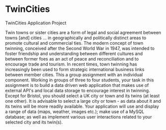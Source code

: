 # TwinCities
TwinCities Application Project


Twin towns or sister cities are a form of legal and social agreement between towns [and] cities ... in geographically and politically distinct areas to promote cultural and commercial ties. The modern concept of town twinning, conceived after the Second World War in 1947, was intended to foster friendship and understanding between different cultures and between former foes as an act of peace and reconciliation and to encourage trade and tourism. In recent times, town twinning has increasingly been used to form strategic international business links between member cities.
This a group assignment with an individual component.
Working in groups of three to four students, your task in this assignment is to build a data driven web application that makes use of external API's and local data storage to encourage interest in twinning.
Except for Bristol, you should select a UK city or town and its twins (at least one other).
It is advisable to select a large city or town - as data about it and its twins will be more readily available.
Your application will use and display a range of data (maps, weather, images etc.); make use of a MySQL database; as well as implement various user interactions related to your selected city and its twin(s).

